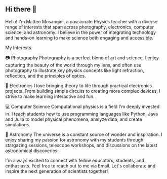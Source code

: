## Hi there 👋

<!--
**copergit/copergit** is a ✨ _special_ ✨ repository because its `README.md` (this file) appears on your GitHub profile.


-->
Hello! I'm Matteo Mosangini, a passionate Physics teacher with a diverse range of interests that span across photography, electronics, computer science, and astronomy. I believe in the power of integrating technology and hands-on learning to make science both engaging and accessible.

My Interests:

📷 Photography
Photography is a perfect blend of art and science. I enjoy capturing the beauty of the world through my lens, and often use photography to illustrate key physics concepts like light refraction, reflection, and the principles of optics. 

🔌 Electronics
I love bringing theory to life through practical electronics projects. From building simple circuits to creating more complex devices, I strive to make learning interactive and fun. 

💻 Computer Science
Computational physics is a field I'm deeply invested in. I teach students how to use programming languages like Python, Java and Julia to model physical phenomena, analyze data, and create simulations.

🌠 Astronomy
The universe is a constant source of wonder and inspiration. I enjoy sharing my passion for astronomy with my students through stargazing sessions, telescope workshops, and discussions on the latest astronomical discoveries. 


I'm always excited to connect with fellow educators, students, and enthusiasts. Feel free to reach out to me via Email. Let's collaborate and inspire the next generation of scientists together!
